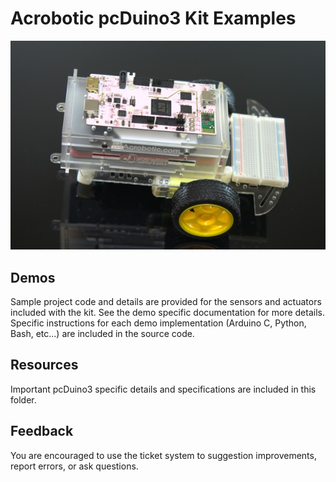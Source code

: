 # Acrobotic pcDuino3 Kit Examples

![Enclosure and Robot](images/DSC_0977.jpg)

## Demos

Sample project code and details are provided for the sensors and actuators included with the kit. See the demo specific documentation for more details. Specific instructions for each demo implementation (Arduino C, Python, Bash, etc...) are included in the source code.

## Resources

Important pcDuino3 specific details and specifications are included in this folder.

## Feedback

You are encouraged to use the ticket system to suggestion improvements, report errors, or ask questions.

